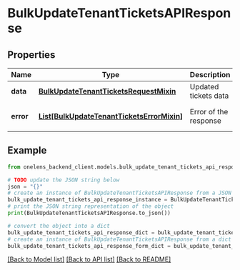 # BulkUpdateTenantTicketsAPIResponse


## Properties

Name | Type | Description | Notes
------------ | ------------- | ------------- | -------------
**data** | [**BulkUpdateTenantTicketsRequestMixin**](BulkUpdateTenantTicketsRequestMixin.md) | Updated tickets data | 
**error** | [**List[BulkUpdateTenantTicketsErrorMixin]**](BulkUpdateTenantTicketsErrorMixin.md) | Error of the response | [optional] [default to []]

## Example

```python
from onelens_backend_client.models.bulk_update_tenant_tickets_api_response import BulkUpdateTenantTicketsAPIResponse

# TODO update the JSON string below
json = "{}"
# create an instance of BulkUpdateTenantTicketsAPIResponse from a JSON string
bulk_update_tenant_tickets_api_response_instance = BulkUpdateTenantTicketsAPIResponse.from_json(json)
# print the JSON string representation of the object
print(BulkUpdateTenantTicketsAPIResponse.to_json())

# convert the object into a dict
bulk_update_tenant_tickets_api_response_dict = bulk_update_tenant_tickets_api_response_instance.to_dict()
# create an instance of BulkUpdateTenantTicketsAPIResponse from a dict
bulk_update_tenant_tickets_api_response_form_dict = bulk_update_tenant_tickets_api_response.from_dict(bulk_update_tenant_tickets_api_response_dict)
```
[[Back to Model list]](../README.md#documentation-for-models) [[Back to API list]](../README.md#documentation-for-api-endpoints) [[Back to README]](../README.md)


